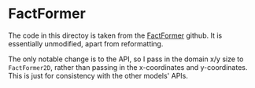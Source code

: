 # FactFormer

The code in this directoy is taken from the [FactFormer](https://github.com/BaratiLab/FactFormer/tree/main) github.
It is essentially unmodified, apart from reformatting.

The only notable change is to the API, so I pass in the domain x/y size
to `FactFormer2D`, rather than passing in the x-coordinates and y-coordinates.
This is just for consistency with the other models' APIs.